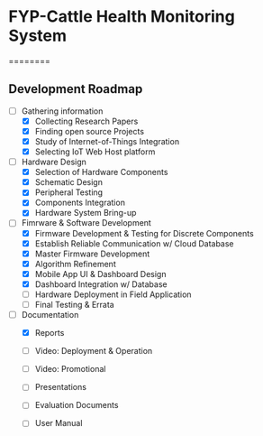 # FYP-Cattle Health Monitoring System


========

## Development Roadmap
* [ ] Gathering information
    * [x] Collecting Research Papers
    * [x] Finding open source Projects
    * [x] Study of Internet-of-Things Integration
    * [x] Selecting IoT Web Host platform
* [ ] Hardware Design
    * [x] Selection of Hardware Components
    * [x] Schematic Design
    * [x] Peripheral Testing
    * [x] Components Integration
    * [x] Hardware System Bring-up
* [ ] Fimrware & Software Development
    * [x] Firmware Development & Testing for Discrete Components
    * [x] Establish Reliable Communication w/ Cloud Database
    * [x] Master Firmware Development
    * [x] Algorithm Refinement
    * [x] Mobile App UI & Dashboard Design
    * [x] Dashboard Integration w/ Database
    * [ ] Hardware Deployment in Field Application
    * [ ] Final Testing & Errata 
* [ ] Documentation
    * [x] Reports
    * [ ] Video: Deployment & Operation
    * [ ] Video: Promotional
    * [ ] Presentations
    * [ ] Evaluation Documents
    * [ ] User Manual
  

